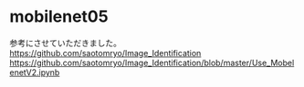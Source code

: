 # mobilenet05
参考にさせていただきました。
https://github.com/saotomryo/Image_Identification
https://github.com/saotomryo/Image_Identification/blob/master/Use_MobelenetV2.ipynb
